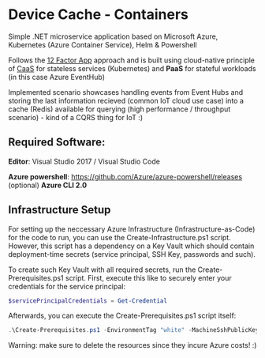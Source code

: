 # Device Cache - Containers

Simple .NET microservice application based on Microsoft Azure, Kubernetes (Azure Container Service), Helm & Powershell

Follows the [12 Factor App](https://12factor.net/) approach and is built using cloud-native principle of [CaaS](http://blog.kubernetes.io/2017/02/caas-the-foundation-for-next-gen-paas.html) for stateless services (Kubernetes) and **PaaS** for stateful workloads (in this case Azure EventHub)

Implemented scenario showcases handling events from Event Hubs and storing the last information recieved (common IoT cloud use case) into a cache (Redis) available for querying (high performance / throughput scenario) - kind of a CQRS thing for IoT :)

## Required Software:

**Editor**: Visual Studio 2017 / Visual Studio Code

**Azure powershell**: https://github.com/Azure/azure-powershell/releases<br/>(optional) **Azure CLI 2.0**

## Infrastructure Setup

For setting up the neccessary Azure Infrastructure (Infrastructure-as-Code) for the code to run, you can use the Create-Infrastructure.ps1 script. However, this script has a dependency on a Key Vault which should contain deployment-time secrets (service principal, SSH Key, passwords and such).

To create such Key Vault with all required secrets, run the Create-Prerequisites.ps1 script.
First, execute this like to securely enter your credentials for the service principal:

```powershell
$servicePrincipalCredentials = Get-Credential
```

Afterwards, you can execute the Create-Prerequisites.ps1 script itself: 

``` powershell
.\Create-Prerequisites.ps1 -EnvironmentTag "white" -MachineSshPublicKey "ssh-rsa AAAA...6SkIQ0opBt" -ServicePrincipalCredentials $servicePrincipalCredentials
```

Warning: make sure to delete the resources since they incure Azure costs! :)